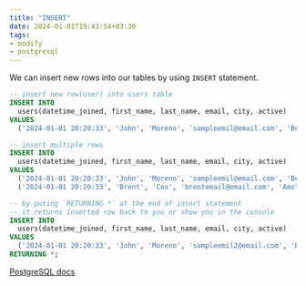 ```yaml
---
title: "INSERT"
date: 2024-01-01T19:43:54+03:30
tags:
- modify
- postgresql
---
```

We can insert new rows into our tables by using `INSERT` statement.
```sql
-- insert new row(user) into users table
INSERT INTO
  users(datetime_joined, first_name, last_name, email, city, active)
VALUES
  ('2024-01-01 20:20:33', 'John', 'Moreno', 'sampleemil@email.com', 'Berlin', true);

-- insert multiple rows
INSERT INTO
  users(datetime_joined, first_name, last_name, email, city, active)
VALUES
  ('2024-01-01 20:20:33', 'John', 'Moreno', 'sampleemil@email.com', 'Berlin', true),
  ('2024-01-01 20:20:33', 'Brent', 'Cox', 'brentemail@email.com', 'Amsterdam', true);

-- by puting `RETURNING *` at the end of insert statement 
-- it returns inserted row back to you or show you in the console
INSERT INTO
  users(datetime_joined, first_name, last_name, email, city, active)
VALUES
  ('2024-01-01 20:20:33', 'John', 'Moreno', 'sampleemil2@email.com', 'Berlin', true)
RETURNING *;
```

[PostgreSQL docs](https://www.postgresql.org/docs/current/sql-insert.html)
